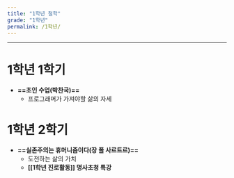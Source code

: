 ```yaml
---
title: "1학년 철학"
grade: "1학년"
permalink: /1학년/
---
```


---

# **1학년 1학기**

- **==초인 수업(박찬국)==**
  - 프로그래머가 가져야할 삶의 자세

# 1학년 2학기

- **==실존주의는 휴머니즘이다(장 폴 사르트르)==**
  - 도전하는 삶의 가치
  - **[[1학년 진로활동]] 명사초청 특강**
